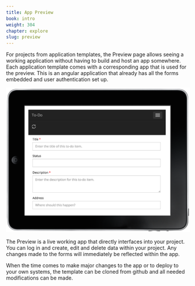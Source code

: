 ```yaml
---
title: App Preview
book: intro
weight: 304
chapter: explore
slug: preview
---
```

For projects from application templates, the Preview page allows seeing a working application without having to build and host an app somewhere. Each application template comes with a corresponding app that is used for the preview. This is an angular application that already has all the forms embedded and user authentication set up.

![](/assets/img/intro/intro-explore-preview.png)

The Preview is a live working app that directly interfaces into your project. You can log in and create, edit and delete data within your project. Any changes made to the forms will immediately be reflected within the app.

When the time comes to make major changes to the app or to deploy to your own systems, the template can be cloned from github and all needed modifications can be made.
